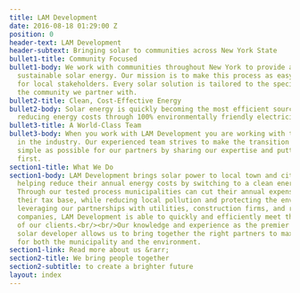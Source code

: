```yaml
---
title: LAM Development
date: 2016-08-18 01:29:00 Z
position: 0
header-text: LAM Development
header-subtext: Bringing solar to communities across New York State
bullet1-title: Community Focused
bullet1-body: We work with communities throughout New York to provide access to clean,
  sustainable solar energy. Our mission is to make this process as easy as possible
  for local stakeholders. Every solar solution is tailored to the specific needs of
  the community we partner with.
bullet2-title: Clean, Cost-Effective Energy
bullet2-body: Solar energy is quickly becoming the most efficient source of power,
  reducing energy costs through 100% environmentally friendly electricity generation.
bullet3-title: A World-Class Team
bullet3-body: When you work with LAM Development you are working with the very best
  in the industry. Our experienced team strives to make the transition to solar as
  simple as possible for our partners by sharing our expertise and putting your community
  first.
section1-title: What We Do
section1-body: LAM Development brings solar power to local town and city governments,
  helping reduce their annual energy costs by switching to a clean energy source.
  Through our tested process municipalities can cut their annual expenses and increase
  their tax base, while reducing local pollution and protecting the environment.<br/><br/>By
  leveraging our partnerships with utilities, construction firms, and real estate
  companies, LAM Development is able to quickly and efficiently meet the power needs
  of our clients.<br/><br/>Our knowledge and experience as the premier New York State
  solar developer allows us to bring together the right partners to maximize benefits
  for both the municipality and the environment.
section1-link: Read more about us &rarr;
section2-title: We bring people together
section2-subtitle: to create a brighter future
layout: index
---
```


